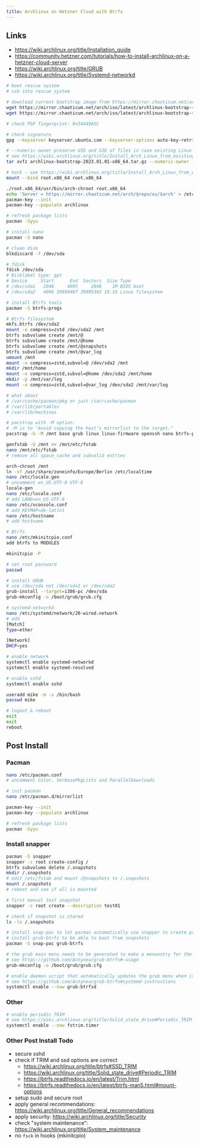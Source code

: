 ```yaml
---
title: Archlinux on Hetzner Cloud with Btrfs
---
```


## Links
- https://wiki.archlinux.org/title/Installation_guide
- https://community.hetzner.com/tutorials/how-to-install-archlinux-on-a-hetzner-cloud-server
- https://wiki.archlinux.org/title/GRUB
- https://wiki.archlinux.org/title/Systemd-networkd

```bash
# boot rescue system
# ssh into rescue system

# download current bootstrap image from https://mirror.chaoticum.net/arch/iso/latest/
wget https://mirror.chaoticum.net/arch/iso/latest/archlinux-bootstrap-<date>-x86_64.tar.gz
wget https://mirror.chaoticum.net/arch/iso/latest/archlinux-bootstrap-<date>-x86_64.tar.gz.sig

# check PGP fingerprint: 0x54449A5C

# check signature
gpg --keyserver keyserver.ubuntu.com --keyserver-options auto-key-retrieve --verify archlinux-bootstrap-<date>-x86_64.tar.gz.sig

# --numeric-owner preserve UID and GID of files in case existing Linux system uses different numbers than Arch
# see https://wiki.archlinux.org/title/Install_Arch_Linux_from_existing_Linux#Method_A:_Using_the_bootstrap_tarball_(recommended)
tar xvfz archlinux-bootstrap-2023.01.01-x86_64.tar.gz --numeric-owner

# hack - see https://wiki.archlinux.org/title/Install_Arch_Linux_from_existing_Linux#Downloading_basic_tools
mount --bind root.x86_64 root.x86_64

./root.x86_64/usr/bin/arch-chroot root.x86_64
echo 'Server = https://mirror.chaoticum.net/arch/$repo/os/$arch' > /etc/pacman.d/mirrorlist
pacman-key --init
pacman-key --populate archlinux

# refresh package lists
pacman -Syyu

# install nano
pacman -S nano

# clean disk
blkdiscard -f /dev/sda

# fdisk
fdisk /dev/sda
# Disklabel type: gpt
# Device     Start      End  Sectors  Size Type
# /dev/sda1   2048     4095     2048    1M BIOS boot
# /dev/sda2   4096 39999487 39995392 19.1G Linux filesystem

# install Btrfs tools
pacman -S btrfs-progs

# Btrfs filesystem
mkfs.btrfs /dev/sda2
mount -o compress=zstd /dev/sda2 /mnt
btrfs subvolume create /mnt/@
btrfs subvolume create /mnt/@home
btrfs subvolume create /mnt/@snapshots
btrfs subvolume create /mnt/@var_log
umount /mnt
mount -o compress=zstd,subvol=@ /dev/sda2 /mnt
mkdir /mnt/home
mount -o compress=zstd,subvol=@home /dev/sda2 /mnt/home
mkdir -p /mnt/var/log
mount -o compress=zstd,subvol=@var_log /dev/sda2 /mnt/var/log

# what about
# /var/cache/pacman/pkg or just /var/cache/pacman
# /var/lib/portables
# /var/lib/machines

# pacstrap with -M option:
# -M is to "Avoid copying the host’s mirrorlist to the target."
pacstrap -G -M /mnt base grub linux linux-firmware openssh nano btrfs-progs

genfstab -U /mnt >> /mnt/etc/fstab
nano /mnt/etc/fstab
# remove all space_cache and subvolid entries

arch-chroot /mnt
ln -sf /usr/share/zoneinfo/Europe/Berlin /etc/localtime
nano /etc/locale.gen
# uncomment en_US.UTF-8 UTF-8
locale-gen
nano /etc/locale.conf
# add LANG=en_US.UTF-8
nano /etc/vconsole.conf
# add KEYMAP=de-latin1
nano /etc/hostname
# add hostname

# Btrfs
nano /etc/mkinitcpio.conf
add btrfs to MODULES

mkinitcpio -P

# set root password
passwd

# install GRUB
# use /dev/sda not /dev/sda1 or /dev/sda2
grub-install --target=i386-pc /dev/sda
grub-mkconfig -o /boot/grub/grub.cfg

# systemd-networkd
nano /etc/systemd/network/20-wired.network
# add
[Match]
Type=ether

[Network]
DHCP=yes

# enable network
systemctl enable systemd-networkd
systemctl enable systemd-resolved

# enable sshd
systemctl enable sshd

useradd mike -m -s /bin/bash
passwd mike

# logout & reboot
exit
exit
reboot
```

## Post Install

### Pacman
```bash
nano /etc/pacman.conf
# uncomment Color, VerbosePkgLists and ParallelDownloads

# init pacman
nano /etc/pacman.d/mirrorlist

pacman-key --init
pacman-key --populate archlinux

# refresh package lists
pacman -Syyu
```

### Install snapper
```bash
pacman -S snapper
snapper -c root create-config /
btrfs subvolume delete /.snapshots
mkdir /.snapshots
# edit /etc/fstab and mount /@snapshots to /.snapshots
mount /.snapshots
# reboot and see if all is mounted

# first manual test snapshot
snapper -c root create --description test01

# check if snapshot is stored
ls -ls /.snapshots

# install snap-pac to let pacman automatically use snapper to create pre/post snapshots
# install grub-btrfs to be able to boot from snapshots
pacman -S snap-pac grub-btrfs

# the grub main menu needs to be generated to make a menuentry for the snapshots sub menu
# see https://github.com/Antynea/grub-btrfs#-usage
grub-mkconfig -o /boot/grub/grub.cfg

# enable daemon script that automatically updates the grub menu when it sees a snapshot being created or deleted
# see https://github.com/Antynea/grub-btrfs#systemd-instructions
systemctl enable --now grub-btrfsd
```

### Other
```bash
# enable periodic TRIM
# see https://wiki.archlinux.org/title/Solid_state_drive#Periodic_TRIM
systemctl enable --now fstrim.timer
```

### Other Post Install Todo
- secure sshd
- check if TRIM and ssd options are correct
  - https://wiki.archlinux.org/title/btrfs#SSD_TRIM
  - https://wiki.archlinux.org/title/Solid_state_drive#Periodic_TRIM
  - https://btrfs.readthedocs.io/en/latest/Trim.html
  - https://btrfs.readthedocs.io/en/latest/btrfs-man5.html#mount-options
- setup sudo and secure root
- apply general recommendations: https://wiki.archlinux.org/title/General_recommendations
- apply security: https://wiki.archlinux.org/title/Security
- check "system maintenance": https://wiki.archlinux.org/title/System_maintenance
- no `fsck` in hooks (mkinitcpio)
